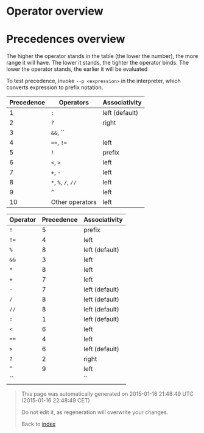 # Operator overview

# Precedences overview

The higher the operator stands in the table (the lower the number), the more range it will have. The lower it stands, the tighter the operator binds. The lower the operator stands, the earlier it will be evaluated

To test precedence, invoke ````--p <expression>```` in the interpreter, which converts expression to prefix notation.

Precedence | Operators | Associativity
---------- | --------- | -------------
1 | ``:`` | left (default)
2 | ``?`` | right
3 | ``&&``, ``||`` | left
4 | ``==``, ``!=`` | left
5 | ``!`` | prefix
6 | ``<``, ``>`` | left
7 | ``+``, ``-`` | left
8 | ``*``, ``%``, ``/``, ``//`` | left
9 | ``^`` | left
10 | Other operators | left



Operator | Precedence | Associativity
-------- | ---------- | -------------
``!`` | 5 | prefix
``!=`` | 4 | left
``%`` | 8 | left (default)
``&&`` | 3 | left
``*`` | 8 | left
``+`` | 7 | left
``-`` | 7 | left (default)
``/`` | 8 | left (default)
``//`` | 8 | left (default)
``:`` | 1 | left (default)
``<`` | 6 | left
``==`` | 4 | left
``>`` | 6 | left (default)
``?`` | 2 | right
``^`` | 9 | left
``||`` | 3 | left





> This page was automatically generated on 2015-01-16 21:48:49 UTC (2015-01-16 22:48:49 CET)
> 
> 
> Do not edit it, as regeneration will overwrite your changes.
> 
> 
> Back to [index](Index.md)